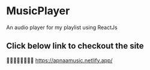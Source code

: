 # MusicPlayer
An audio player for my playlist using ReactJs
## Click below link to checkout the site
👨🏻‍💻👨🏻‍💻🎵🎵 https://apnaamusic.netlify.app/

